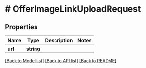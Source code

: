 # # OfferImageLinkUploadRequest

## Properties

Name | Type | Description | Notes
------------ | ------------- | ------------- | -------------
**url** | **string** |  | 

[[Back to Model list]](../../README.md#documentation-for-models) [[Back to API list]](../../README.md#documentation-for-api-endpoints) [[Back to README]](../../README.md)


